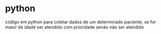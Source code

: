 # python
código em python para coletar dados de um determinado paciente, se for maior de idade ser atendido com prioridade senão não ser atendido
